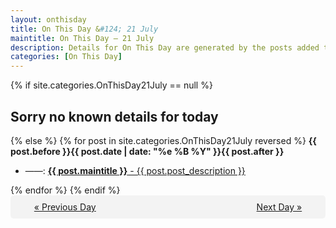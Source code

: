 ```yaml
---
layout: onthisday
title: On This Day &#124; 21 July
maintitle: On This Day — 21 July
description: Details for On This Day are generated by the posts added to the website so the content is subject to changes/updates over time.
categories: [On This Day]
---
```


{% if site.categories.OnThisDay21July == null %}
<h2>Sorry no known details for today</h2>
{% else %}
{% for post in site.categories.OnThisDay21July reversed %}
<strong>{{ post.before }}{{ post.date | date: "%e %B %Y" }}{{ post.after }}</strong>
<ul>
<li> ——: <a class="{{ post.class }}" href="{{ post.url }}"><strong>{{ post.maintitle }}</strong> - {{ post.post_description }}</a></li>
</ul>
{% endfor %}
{% endif %}
<br />
<div style="background-color: #f3f3f3; padding: 10px; border-radius: 5px; text-align: center; display: flex; justify-content: space-evenly;">
<a href="/onthisday/07/07-20">« Previous Day</a>
<span style="visibility:hidden;">[ Visit Leap Year February 29 ]</span>
<a href="/onthisday/07/07-22">Next Day »</a>
</div>
